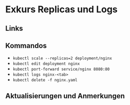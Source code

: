 # Exkurs Replicas und Logs

## Links

## Kommandos

* `kubectl scale --replicas=2 deployment/nginx`
* `kubectl edit deployment nginx`
* `kubectl port-forward service/nginx 8080:80`
* `kubectl logs nginx-<tab>`
* `kubectl delete -f nginx.yaml` 

## Aktualisierungen und Anmerkungen